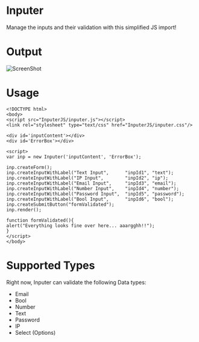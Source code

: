# Inputer
Manage the inputs and their validation with this simplified JS import!

# Output
![ScreenShot](https://raw.github.com/abhimanyu-singh/Inputer/Sample_Images/SampleScreenShot.png)

# Usage
	<!DOCTYPE html>
	<body>
	<script src="InputerJS/inputer.js"></script>
	<link rel="stylesheet" type="text/css" href="InputerJS/inputer.css"/>
	
	<div id='inputContent'></div>
	<div id='ErrorBox'></div>
	
	<script>
	var inp = new Inputer('inputContent', 'ErrorBox');
	
	inp.createForm();
	inp.createInputWithLabel("Text Input",		"inpId1", "text");
	inp.createInputWithLabel("IP Input",		"inpId2", "ip");
	inp.createInputWithLabel("Email Input",		"inpId3", "email");
	inp.createInputWithLabel("Number Input",	"inpId4", "number");
	inp.createInputWithLabel("Password Input",	"inpId5", "password");
	inp.createInputWithLabel("Bool Input",		"inpId6", "bool");
	inp.createSubmitButton("formValidated");
	inp.render();
	
	function formValidated(){
	alert("Everything looks fine over here... aaargghh!!");
	}
	</script>
	</body>

# Supported Types
Right now, Inputer can validate the following Data types:
- Email
- Bool
- Number
- Text
- Password
- IP
- Select (Options)